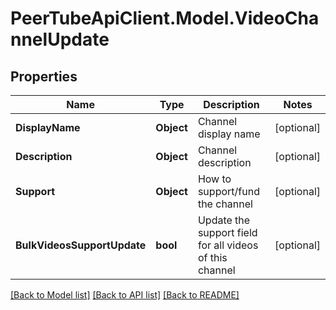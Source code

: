 # PeerTubeApiClient.Model.VideoChannelUpdate

## Properties

Name | Type | Description | Notes
------------ | ------------- | ------------- | -------------
**DisplayName** | **Object** | Channel display name | [optional] 
**Description** | **Object** | Channel description | [optional] 
**Support** | **Object** | How to support/fund the channel | [optional] 
**BulkVideosSupportUpdate** | **bool** | Update the support field for all videos of this channel | [optional] 

[[Back to Model list]](../README.md#documentation-for-models) [[Back to API list]](../README.md#documentation-for-api-endpoints) [[Back to README]](../README.md)


